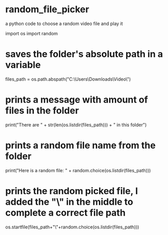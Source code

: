 # random_file_picker
a python code to choose a random video file and play it

import os
import random

# saves the folder's absolute path in a variable
files_path = os.path.abspath("C:\\Users\\Downloads\\Video\\")

# prints a message with amount of files in the folder
print("There are " + str(len(os.listdir(files_path))) + " in this folder")

# prints a random file name from the folder
print("Here is a random file: " + random.choice(os.listdir(files_path)))

# prints the random picked file, I added the "\\" in the middle to complete a correct file path
os.startfile(files_path+"\\"+random.choice(os.listdir(files_path)))

